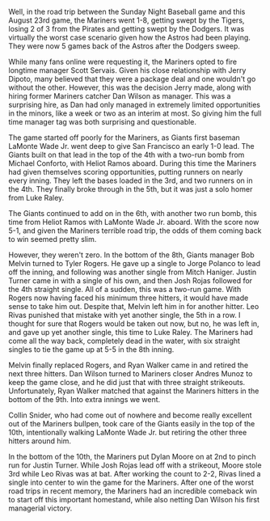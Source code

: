 Well, in the road trip between the Sunday Night Baseball game and this
August 23rd game, the Mariners went 1-8, getting swept by the Tigers,
losing 2 of 3 from the Pirates and getting swept by the Dodgers. It
was virtually the worst case scenario given how the Astros had been
playing. They were now 5 games back of the Astros after the Dodgers
sweep.

While many fans online were requesting it, the Mariners opted to fire
longtime manager Scott Servais. Given his close relationship with
Jerry Dipoto, many believed that they were a package deal and one
wouldn't go without the other. However, this was the decision Jerry
made, along with hiring former Mariners catcher Dan Wilson as manager.
This was a surprising hire, as Dan had only managed in extremely
limited opportunities in the minors, like a week or two as an interim
at most. So giving him the full time manager tag was both surprising
and questionable.

The game started off poorly for the Mariners, as Giants first baseman
LaMonte Wade Jr. went deep to give San Francisco an early 1-0 lead.
The Giants built on that lead in the top of the 4th with a two-run
bomb from Michael Conforto, with Heliot Ramos aboard. During this time
the Mariners had given themselves scoring opportunities, putting
runners on nearly every inning. They left the bases loaded in the 3rd,
and two runners on in the 4th. They finally broke through in the 5th,
but it was just a solo homer from Luke Raley.

The Giants continued to add on in the 6th, with another two run bomb,
this time from Heliot Ramos with LaMonte Wade Jr. aboard. With the
score now 5-1, and given the Mariners terrible road trip, the odds of
them coming back to win seemed pretty slim.

However, they weren't zero. In the bottom of the 8th, Giants manager
Bob Melvin turned to Tyler Rogers. He gave up a single to Jorge
Polanco to lead off the inning, and following was another single from
Mitch Haniger. Justin Turner came in with a single of his own, and
then Josh Rojas followed for the 4th straight single. All of a sudden,
this was a two-run game. With Rogers now having faced his minimum
three hitters, it would have made sense to take him out. Despite that,
Melvin left him in for another hitter. Leo Rivas punished that mistake
with yet another single, the 5th in a row. I thought for sure that
Rogers would be taken out now, but no, he was left in, and gave up yet
another single, this time to Luke Raley. The Mariners had come all the
way back, completely dead in the water, with six straight singles to
tie the game up at 5-5 in the 8th inning.

Melvin finally replaced Rogers, and Ryan Walker came in and retired
the next three hitters. Dan Wilson turned to Mariners closer Andres
Munoz to keep the game close, and he did just that with three straight
strikeouts. Unfortunately, Ryan Walker matched that against the
Mariners hitters in the bottom of the 9th. Into extra innings we went.

Collin Snider, who had come out of nowhere and become really excellent
out of the Mariners bullpen, took care of the Giants easily in the top
of the 10th, intentionally walking LaMonte Wade Jr. but retiring the
other three hitters around him.

In the bottom of the 10th, the Mariners put Dylan Moore on at 2nd to
pinch run for Justin Turner. While Josh Rojas lead off with a
strikeout, Moore stole 3rd while Leo Rivas was at bat. After working
the count to 2-2, Rivas lined a single into center to win the game for
the Mariners. After one of the worst road trips in recent memory, the
Mariners had an incredible comeback win to start off this important
homestand, while also netting Dan Wilson his first managerial victory.
